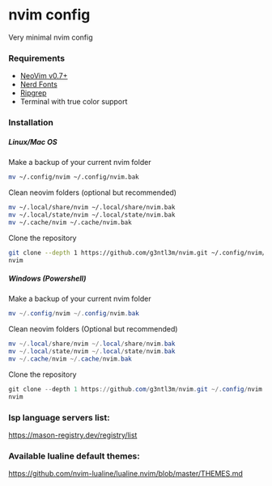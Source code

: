 # nvim config
Very minimal nvim config

### Requirements
- [NeoVim v0.7+](https://neovim.io/)
- [Nerd Fonts](https://www.nerdfonts.com/)
- [Ripgrep](https://github.com/BurntSushi/ripgrep)
- Terminal with true color support

### Installation
##### Linux/Mac OS

Make a backup of your current nvim folder
``` bash
mv ~/.config/nvim ~/.config/nvim.bak
```

Clean neovim folders (optional but recommended)
``` bash
mv ~/.local/share/nvim ~/.local/share/nvim.bak
mv ~/.local/state/nvim ~/.local/state/nvim.bak
mv ~/.cache/nvim ~/.cache/nvim.bak
```
Clone the repository
```bash
git clone --depth 1 https://github.com/g3ntl3m/nvim.git ~/.config/nvim/
nvim
```

##### Windows (Powershell)
Make a backup of your current nvim folder
``` Powershell
mv ~/.config/nvim ~/.config/nvim.bak
```

Clean neovim folders (Optional but recommended)
``` Powershell
mv ~/.local/share/nvim ~/.local/share/nvim.bak
mv ~/.local/state/nvim ~/.local/state/nvim.bak
mv ~/.cache/nvim ~/.cache/nvim.bak
```
Clone the repository
``` powershell
git clone --depth 1 https://github.com/g3ntl3m/nvim.git ~/.config/nvim
nvim
```

### lsp language servers list:
https://mason-registry.dev/registry/list

### Available lualine default themes:
https://github.com/nvim-lualine/lualine.nvim/blob/master/THEMES.md
